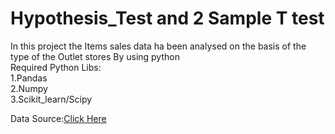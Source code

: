# Hypothesis_Test and 2 Sample T test
In this project the Items sales data ha been analysed on the basis of the type of the Outlet stores By using python<br>
Required Python Libs:<br>
1.Pandas<br>
2.Numpy<br>
3.Scikit_learn/Scipy<br>

Data Source:<a href="https://www.analyticsvidhya.com/">Click Here</a>

